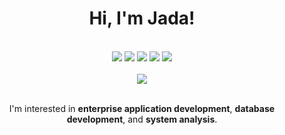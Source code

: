 <div align="center">
<h1>Hi, I'm Jada!</h1>

</br>

<img src="https://img.shields.io/badge/python-3670A0?style=for-the-badge&logo=python&logoColor=ffdd54">
<!-- <img src="https://img.shields.io/badge/html5-%23E34F26.svg?style=for-the-badge&logo=html5&logoColor=white"> -->
<!-- <img src="https://img.shields.io/badge/css3-%231572B6.svg?style=for-the-badge&logo=css3&logoColor=white"> -->
<!-- <img src="https://img.shields.io/badge/django-%23092E20.svg?style=for-the-badge&logo=django&logoColor=white"> -->
<img src="https://img.shields.io/badge/PLSQL-F80000?style=for-the-badge&logo=oracle&logoColor=black">
<img src="https://img.shields.io/badge/mysql-%2300f.svg?style=for-the-badge&logo=mysql&logoColor=white">
<img src="https://img.shields.io/badge/Oracle-F80000?style=for-the-badge&logo=oracle&logoColor=white">
<img src="https://img.shields.io/badge/Microsoft%20SQL%20Server-CC2927?style=for-the-badge&logo=microsoft%20sql%20server&logoColor=white">
<!-- <img src="https://img.shields.io/badge/Tableau-0176D3?style=for-the-badge&logo=tableau=fff"> -->
<!-- <img src="https://img.shields.io/badge/Excel-168363?style=for-the-badge&logo=excel=fff"> -->

</br>
</br>

<img src="https://github-readme-stats.vercel.app/api?username=megaultraok&hide_title=true&show_icons=true&hide=issues,contribs&disable_animations=true">

</br>
</br>

<p>I'm interested in <strong>enterprise application development</strong>, <strong>database development</strong>, and <strong>system analysis</strong>.</p>
</div>
